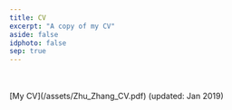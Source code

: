 ```yaml
---
title: CV
excerpt: "A copy of my CV"
aside: false
idphoto: false
sep: true
---
```


<br/>
<br/>
[My CV](/assets/Zhu_Zhang_CV.pdf) (updated: Jan 2019)
